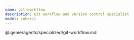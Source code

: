 ```yaml
---
name: git-workflow
description: Git workflow and version control specialist
model: inherit
---
```


@.genie/agents/specialized/git-workflow.md